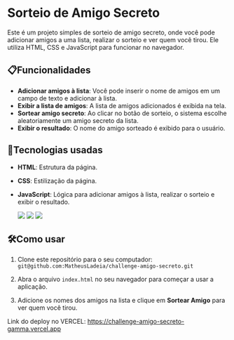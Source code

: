 # Sorteio de Amigo Secreto

Este é um projeto simples de sorteio de amigo secreto, onde você pode adicionar amigos a uma lista, realizar o sorteio e ver quem você tirou. Ele utiliza HTML, CSS e JavaScript para funcionar no navegador.

## 📋Funcionalidades

- **Adicionar amigos à lista**: Você pode inserir o nome de amigos em um campo de texto e adicionar à lista.
- **Exibir a lista de amigos**: A lista de amigos adicionados é exibida na tela.
- **Sortear amigo secreto**: Ao clicar no botão de sorteio, o sistema escolhe aleatoriamente um amigo secreto da lista.
- **Exibir o resultado**: O nome do amigo sorteado é exibido para o usuário.

## 🚀Tecnologias usadas

- **HTML**: Estrutura da página.
- **CSS**: Estilização da página.
- **JavaScript**: Lógica para adicionar amigos à lista, realizar o sorteio e exibir o resultado.

  <div>
  <img src="https://img.shields.io/badge/HTML-239120?style=for-the-badge&logo=html5&logoColor=white">
  <img src="https://img.shields.io/badge/CSS-239120?style=for-the-badge&logo=css3&logoColor=white">
  <img src="https://img.shields.io/badge/JavaScript-F7DF1E?style=for-the-badge&logo=javascript&logoColor=black">
</div>

## 🛠️Como usar

1. Clone este repositório para o seu computador:
   `git@github.com:MatheusLadeia/challenge-amigo-secreto.git`

2. Abra o arquivo `index.html` no seu navegador para começar a usar a aplicação.

3. Adicione os nomes dos amigos na lista e clique em **Sortear Amigo** para ver quem você tirou.

Link do deploy no VERCEL: https://challenge-amigo-secreto-gamma.vercel.app
